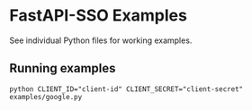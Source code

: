 # FastAPI-SSO Examples

See individual Python files for working examples.

## Running examples

```console
python CLIENT_ID="client-id" CLIENT_SECRET="client-secret" examples/google.py
```
